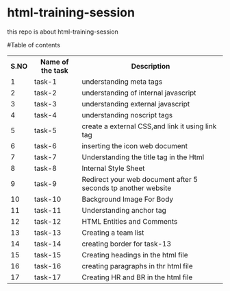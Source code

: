 # html-training-session
this repo is about html-training-session

#Table of contents

<table>
  <tr>
    <th>S.NO</th>
    <th>Name of the task</th>
    <th>Description</th>
  </tr>
  <tr>
    <td>1</td>
    <td>task-1</td>
    <td>understanding meta tags</td>
  </tr>
  <tr>
    <td>2</td>
    <td>task-2</td>
    <td>understanding of internal javascript</td>
  </tr>
  <tr>
    <td>3</td>
    <td>task-3</td>
    <td>understanding external javascript</td>
  </tr>
  <tr>
    <td>4</td>
    <td>task-4</td>
    <td>understanding noscript tags</td>
  </tr>
  <tr>
    <td>5</td>
    <td>task-5</td>
    <td>create a external CSS,and link it using link tag</td>
  </tr>
  <tr>
    <td>6</td>
    <td>task-6</td>
    <td>inserting the icon web document</td>
  </tr>
  <tr>
    <td>7</td>
    <td>task-7</td>
    <td>Understanding the title tag in the Html</td>
  </tr>
  <tr>
    <td>8</td>
    <td>task-8</td>
    <td>Internal Style Sheet </td>
  </tr>
  <tr>
    <td>9</td>
    <td>task-9</td>
    <td>Redirect your web document after 5 seconds tp another website</td>
  </tr>
  <tr>
    <td>10</td>
    <td>task-10</td>
    <td>Background Image For Body</td>
  </tr>
  <tr>
    <td>11</td>
    <td>task-11</td>
    <td>Understanding anchor tag</td>
  </tr>
  <tr>
    <td>12</td>
    <td>task-12</td>
    <td>HTML Entities and Comments</td>
  <tr>
    <td>13</td>
    <td>task-13</td>
    <td>Creating a team list </td>
    </tr>
  <tr>
    <td>14</td>
    <td>task-14</td>
    <td>creating border for task-13</td>
  </tr>
  <tr>
  <td>15</td>
  <td>task-15</td>
  <td>Creating headings in the html file</td>
  </tr>
  <tr>
  <td>16</td>
  <td>task-16</td>
  <td>creating paragraphs in thr html file</td>
  </tr>
  <tr>
  <td>17</td>
  <td>task-17</td>
  <td>Creating HR and BR in the html file</td>
  </tr>

<table>
  
